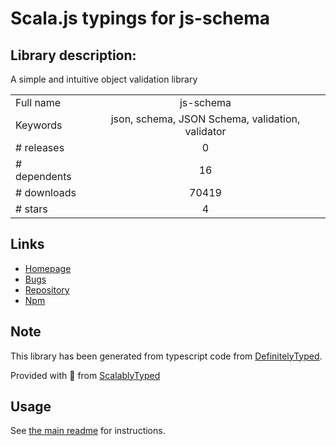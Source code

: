 
# Scala.js typings for js-schema


## Library description:
A simple and intuitive object validation library

|                    |                 |
| ------------------ | :-------------: |
| Full name          | js-schema |
| Keywords           | json, schema, JSON Schema, validation, validator |
| # releases         | 0 |
| # dependents       | 16 |
| # downloads        | 70419 |
| # stars            | 4 |

## Links
- [Homepage](https://github.com/molnarg/js-schema)
- [Bugs](https://github.com/molnarg/js-schema/issues)
- [Repository](https://github.com/molnarg/js-schema)
- [Npm](https://www.npmjs.com/package/js-schema)
    


## Note
This library has been generated from typescript code from [DefinitelyTyped](https://definitelytyped.org).

Provided with :purple_heart: from [ScalablyTyped](https://github.com/oyvindberg/ScalablyTyped)

## Usage
See [the main readme](../../readme.md) for instructions.


